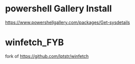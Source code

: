 # powershell Gallery Install
https://www.powershellgallery.com/packages/Get-sysdetails


# winfetch_FYB
fork of https://github.com/lptstr/winfetch

